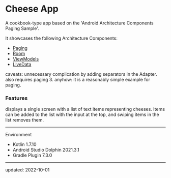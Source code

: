 # Cheese App

A cookbook-type app based on the 'Android Architecture Components Paging Sample'.

It showcases the following Architecture Components:

* [Paging](https://developer.android.com/topic/libraries/architecture/paging.html)
* [Room](https://developer.android.com/topic/libraries/architecture/room.html)
* [ViewModels](https://developer.android.com/reference/android/arch/lifecycle/ViewModel.html)
* [LiveData](https://developer.android.com/reference/android/arch/lifecycle/LiveData.html)

caveats: unnecessary complication by adding separators in the Adapter. also requires paging 3. anyhow: it is a reasonably simple example for paging.

### Features

displays a single screen with a list of text items representing cheeses. Items can be added to the list with the input at the top, and swiping items in the list removes them.

----

Environment

- Kotlin 1.7.10
- Android Studio Dolphin 2021.3.1
- Gradle Plugin 7.3.0

----

updated: 2022-10-01